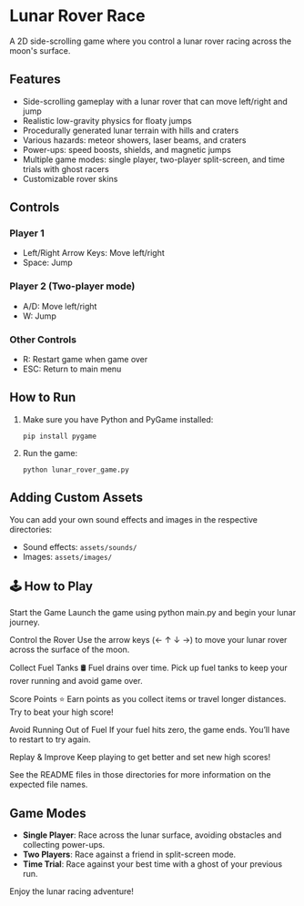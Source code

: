 # Lunar Rover Race

A 2D side-scrolling game where you control a lunar rover racing across the moon's surface.

## Features

- Side-scrolling gameplay with a lunar rover that can move left/right and jump
- Realistic low-gravity physics for floaty jumps
- Procedurally generated lunar terrain with hills and craters
- Various hazards: meteor showers, laser beams, and craters
- Power-ups: speed boosts, shields, and magnetic jumps
- Multiple game modes: single player, two-player split-screen, and time trials with ghost racers
- Customizable rover skins

## Controls

### Player 1
- Left/Right Arrow Keys: Move left/right
- Space: Jump

### Player 2 (Two-player mode)
- A/D: Move left/right
- W: Jump

### Other Controls
- R: Restart game when game over
- ESC: Return to main menu
  

## How to Run

1. Make sure you have Python and PyGame installed:
   ```
   pip install pygame
   ```

2. Run the game:
   ```
   python lunar_rover_game.py
   ```

## Adding Custom Assets

You can add your own sound effects and images in the respective directories:
- Sound effects: `assets/sounds/`
- Images: `assets/images/`



## 🕹️ How to Play

Start the Game
Launch the game using python main.py and begin your lunar journey.


Control the Rover
Use the arrow keys (← ↑ ↓ →) to move your lunar rover across the surface of the moon.


Collect Fuel Tanks 🛢️
Fuel drains over time. Pick up fuel tanks to keep your rover running and avoid game over.


Score Points ⭐
Earn points as you collect items or travel longer distances. Try to beat your high score!


Avoid Running Out of Fuel
If your fuel hits zero, the game ends. You’ll have to restart to try again.


Replay & Improve
Keep playing to get better and set new high scores!



See the README files in those directories for more information on the expected file names.

## Game Modes

- **Single Player**: Race across the lunar surface, avoiding obstacles and collecting power-ups.
- **Two Players**: Race against a friend in split-screen mode.
- **Time Trial**: Race against your best time with a ghost of your previous run.

Enjoy the lunar racing adventure!
